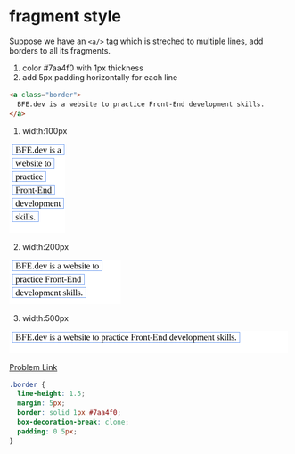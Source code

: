 # fragment style

Suppose we have an `<a/>` tag which is streched to multiple lines, add borders to all its fragments.

1. color #7aa4f0 with 1px thickness
2. add 5px padding horizontally for each line

```html
<a class="border">
  BFE.dev is a website to practice Front-End development skills.
</a>
```

1. width:100px

<img src="./assets/017-1.png" width="100">

2. width:200px

<img src="./assets/017-2.png" width="200">

3. width:500px

<img src="./assets/017-3.png" width="500">

[Problem Link](https://bigfrontend.dev/css/fragment-style)

```css
.border {
  line-height: 1.5;
  margin: 5px;
  border: solid 1px #7aa4f0;
  box-decoration-break: clone;
  padding: 0 5px;
}
```
